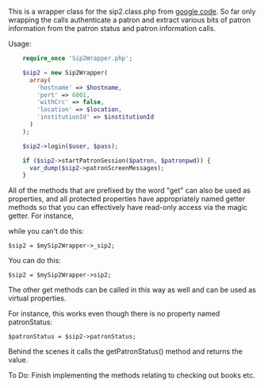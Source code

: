 This is a wrapper class for the sip2.class.php from [google code](https://code.google.com/p/php-sip2/).  So far only wrapping the calls 
authenticate a patron and extract various bits of patron information from the patron status 
and patron information calls.

Usage:
```php
    require_once 'Sip2Wrapper.php';

    $sip2 = new Sip2Wrapper(
      array(
        'hostname' => $hostname,
        'port' => 6001,
        'withCrc' => false,
        'location' => $location,
        'institutionId' => $institutionId
      )
    );

    $sip2->login($user, $pass);

    if ($sip2->startPatronSession($patron, $patronpwd)) {
      var_dump($sip2->patronScreenMessages);
    }
```

All of the methods that are prefixed by the word "get" can also be used as properties,
and all protected properties have appropriately named getter methods so that you can effectively
have read-only access via the magic getter.  For instance, 

while you can't do this:  

    $sip2 = $mySip2Wrapper->_sip2;

You can do this:

    $sip2 = $mySip2Wrapper->sip2;

The other get methods can be called in this way as well and can be used as virtual properties.

For instance, this works even though there is no property named patronStatus:

    $patronStatus = $sip2->patronStatus;

Behind the scenes it calls the getPatronStatus() method and returns the value.

To Do:
Finish implementing the methods relating to checking out books etc.
